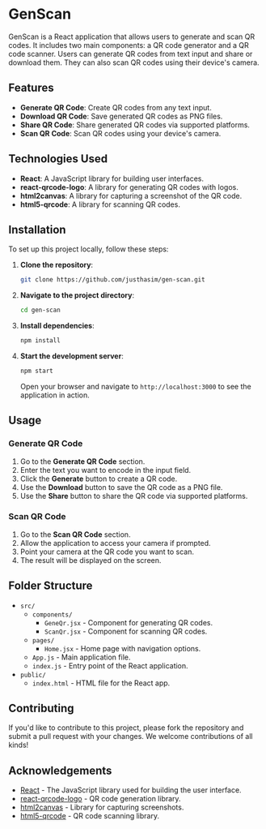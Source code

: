 
# GenScan

GenScan is a React application that allows users to generate and scan QR codes. It includes two main components: a QR code generator and a QR code scanner. Users can generate QR codes from text input and share or download them. They can also scan QR codes using their device's camera.

## Features

- **Generate QR Code**: Create QR codes from any text input.
- **Download QR Code**: Save generated QR codes as PNG files.
- **Share QR Code**: Share generated QR codes via supported platforms.
- **Scan QR Code**: Scan QR codes using your device's camera.

## Technologies Used

- **React**: A JavaScript library for building user interfaces.
- **react-qrcode-logo**: A library for generating QR codes with logos.
- **html2canvas**: A library for capturing a screenshot of the QR code.
- **html5-qrcode**: A library for scanning QR codes.

## Installation

To set up this project locally, follow these steps:

1. **Clone the repository**:

   ```bash
   git clone https://github.com/justhasim/gen-scan.git
   ```

2. **Navigate to the project directory**:

   ```bash
   cd gen-scan
   ```

3. **Install dependencies**:

   ```bash
   npm install
   ```

4. **Start the development server**:

   ```bash
   npm start
   ```

   Open your browser and navigate to `http://localhost:3000` to see the application in action.

## Usage

### Generate QR Code

1. Go to the **Generate QR Code** section.
2. Enter the text you want to encode in the input field.
3. Click the **Generate** button to create a QR code.
4. Use the **Download** button to save the QR code as a PNG file.
5. Use the **Share** button to share the QR code via supported platforms.

### Scan QR Code

1. Go to the **Scan QR Code** section.
2. Allow the application to access your camera if prompted.
3. Point your camera at the QR code you want to scan.
4. The result will be displayed on the screen.

## Folder Structure

- `src/`
  - `components/`
    - `GeneQr.jsx` - Component for generating QR codes.
    - `ScanQr.jsx` - Component for scanning QR codes.
  - `pages/`
    - `Home.jsx` - Home page with navigation options.
  - `App.js` - Main application file.
  - `index.js` - Entry point of the React application.
- `public/`
  - `index.html` - HTML file for the React app.

## Contributing

If you'd like to contribute to this project, please fork the repository and submit a pull request with your changes. We welcome contributions of all kinds!


## Acknowledgements

- [React](https://reactjs.org/) - The JavaScript library used for building the user interface.
- [react-qrcode-logo](https://github.com/nygardk/react-qrcode-logo) - QR code generation library.
- [html2canvas](https://html2canvas.hertzen.com/) - Library for capturing screenshots.
- [html5-qrcode](https://github.com/mebjas/html5-qrcode) - QR code scanning library.


